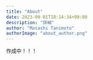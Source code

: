 ```yaml
---
title: "About"
date: 2023-09-01T18:14:34+09:00
description: "詳細"
author: "Masashi Tanimoto"
authorImage: "about_author.png"
---
```


作成中！！！
